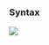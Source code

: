 ### Syntax

<img src="https://latex.codecogs.com/gif.latex?\fn_cs&space;\large&space;\\&space;\begin{align*}&space;e&space;&=\lambda\&space;x:&space;t&space;.\&space;e\\&space;&\mid&space;let\&space;x:&space;t&space;=&space;e\&space;in\&space;e\\&space;&\mid&space;let\&space;rec\&space;f\&space;x&space;:&space;t&space;=&space;e\&space;in\&space;e&space;\\&space;&\mid&space;[e1,e2,e3,..]&space;\\&space;&\mid&space;list[n]&space;\end{align*}&space;\\&space;\begin{align*}&space;\tau&space;&=&space;Int&space;\\&space;&\mid&space;Bool\\&space;&\mid&space;List&space;\tau&space;\\&space;&\mid&space;\tau&space;\rightarrow&space;\tau&space;\end{align*}" />

<!-- 定義のメモ
\\
\begin{align*}
e &=\lambda\ x: t .\ e\\
   &\mid  let\ x: t = e\ in\ e\\
   &\mid  let\ rec\ f\ x : t = e\ in\ e \\
   &\mid  [e1,e2,e3,..] \\
   &\mid  list[n]
\end{align*}
\\
\begin{align*}
\tau &= Int \\
       &\mid  Bool\\
       &\mid List \tau \\
       &\mid  \tau \rightarrow \tau
\end{align*}
]
-->
